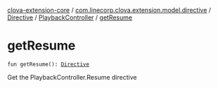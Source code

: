 [clova-extension-core](../../../index.md) / [com.linecorp.clova.extension.model.directive](../../index.md) / [Directive](../index.md) / [PlaybackController](index.md) / [getResume](./get-resume.md)

# getResume

`fun getResume(): `[`Directive`](../index.md)

Get the PlaybackController.Resume directive

